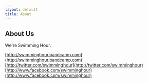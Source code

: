 ```yaml
---
layout: default
title: About
---
```


## About Us

We're Swimming Hour.

[http://swimminghour.bandcamp.com](http://swimminghour.bandcamp.com)<br/>
[http://twitter.com/swimminghour](http://twitter.com/swimminghour)<br/>
[http://www.facebook.com/swimminghour](http://www.facebook.com/swimminghour)